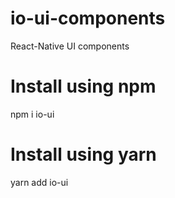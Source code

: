# io-ui-components
React-Native UI components 

# Install using npm
  npm i io-ui
  
# Install using yarn
  yarn add io-ui
